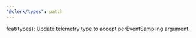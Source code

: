 ```yaml
---
"@clerk/types": patch
---
```


feat(types): Update telemetry type to accept perEventSampling argument.
